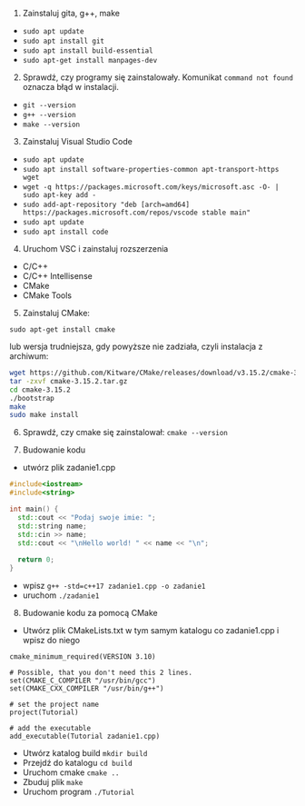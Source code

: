 1. Zainstaluj gita, g++, make

  * `sudo apt update`
  * `sudo apt install git`
  * `sudo apt install build-essential`
  * `sudo apt-get install manpages-dev`
  
2. Sprawdź, czy programy się zainstalowały. Komunikat `command not found` oznacza błąd w instalacji.

  * `git --version`
  * `g++ --version`
  * `make --version`

3. Zainstaluj Visual Studio Code

  * `sudo apt update`
  * `sudo apt install software-properties-common apt-transport-https wget`
  * `wget -q https://packages.microsoft.com/keys/microsoft.asc -O- | sudo apt-key add -`
  * `sudo add-apt-repository "deb [arch=amd64] https://packages.microsoft.com/repos/vscode stable main"`
  * `sudo apt update`
  * `sudo apt install code`

4. Uruchom VSC i zainstaluj rozszerzenia

  * C/C++
  * C/C++ Intellisense
  * CMake
  * CMake Tools

5. Zainstaluj CMake: 

  `sudo apt-get install cmake`
  
  lub wersja trudniejsza, gdy powyższe nie zadziała, czyli instalacja z archiwum:
  
  ```bash
  wget https://github.com/Kitware/CMake/releases/download/v3.15.2/cmake-3.15.2.tar.gz
  tar -zxvf cmake-3.15.2.tar.gz
  cd cmake-3.15.2
  ./bootstrap
  make
  sudo make install
  ```
  
6. Sprawdź, czy cmake się zainstalował: `cmake --version`

7. Budowanie kodu

  * utwórz plik zadanie1.cpp
  
  ```cpp
  #include<iostream>
  #include<string>

  int main() {
    std::cout << "Podaj swoje imie: ";
    std::string name;
    std::cin >> name;
    std::cout << "\nHello world! " << name << "\n";
    
    return 0;
  }
  ```
  
  * wpisz `g++ -std=c++17 zadanie1.cpp -o zadanie1`
  * uruchom `./zadanie1`

8. Budowanie kodu za pomocą CMake

  * Utwórz plik CMakeLists.txt w tym samym katalogu co zadanie1.cpp i wpisz do niego
  
  ```
  cmake_minimum_required(VERSION 3.10)

  # Possible, that you don't need this 2 lines.
  set(CMAKE_C_COMPILER "/usr/bin/gcc")
  set(CMAKE_CXX_COMPILER "/usr/bin/g++")

  # set the project name
  project(Tutorial)

  # add the executable
  add_executable(Tutorial zadanie1.cpp)
  ```
  
  * Utwórz katalog build `mkdir build`
  * Przejdź do katalogu `cd build`
  * Uruchom cmake `cmake ..`
  * Zbuduj plik `make`
  * Uruchom program `./Tutorial`

